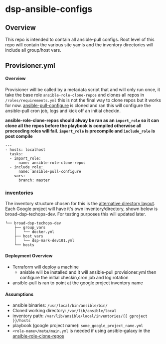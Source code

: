 # dsp-ansible-configs

## Overview
This repo is intended to contain all ansible-pull configs. Root level of this repo will contain the various site yamls and the inventory directories will include all group/host vars.

## Provisioner.yml
#### Overview
Provisioner will be called by a metadata script that and will only run once, it take the base role `ansible-role-clone-repos` and clones all repos in `/roles/requirements.yml` this is not the final way to clone repos but it works for now. [ansible-pull-configure](https://github.com/broadinstitute/ansible-pull-configure) is cloned and ran this will configure the ansible-pull cron job, logs and kick off an initial checkin.

**ansible-role-clone-repos should alway be ran as an ```import_role``` so it can clone all the repos before the playbook is compiled otherwise all proceeding roles will fail. ```import_role``` is precompile and ```include_role``` is post compile**
```
---
- hosts: localhost
  tasks:
  - import_role:
      name: ansible-role-clone-repos
  - include_role:
      name: ansible-pull-configure
    vars:
      branch: master
```

### inventories
The inventory structure chosen for this is the [alternative directory layout](https://docs.ansible.com/ansible/latest/user_guide/playbooks_best_practices.html#alternative-directory-layout). Each Google project will have it's own inventory/directory, shown below is broad-dsp-techops-dev. For testing purposes this will updated later.
```inventories/
└── broad-dsp-techops-dev
    ├── group_vars
    │   └── docker.yml
    ├── host_vars
    │   └── dsp-mark-dev101.yml
    └── hosts
```
#### Deployment Overview
- Terraform will deploy a machine
  - anisble will be installed and it will ansible-pull provisioner.yml then configure the initial checkin,cron job and log rotation
- ansible-pull is ran to point at the google project inventory name


#### Assumptions
- ansible binaries: `/usr/local/bin/ansible/bin/`
- Cloned working directory: `/var/lib/ansible/local`
- inventory path: `/var/lib/ansible/local/inventories/{{ gproject }}/hosts`
- playbook (google project name): `some_google_project_name.yml`
- `<role-name>/meta/main.yml` is needed if using ansible-galaxy in the [ansible-role-clone-repos](https://github.com/broadinstitute/DSP-ansible-configs/tree/master/roles/ansible-role-clone-repos)
